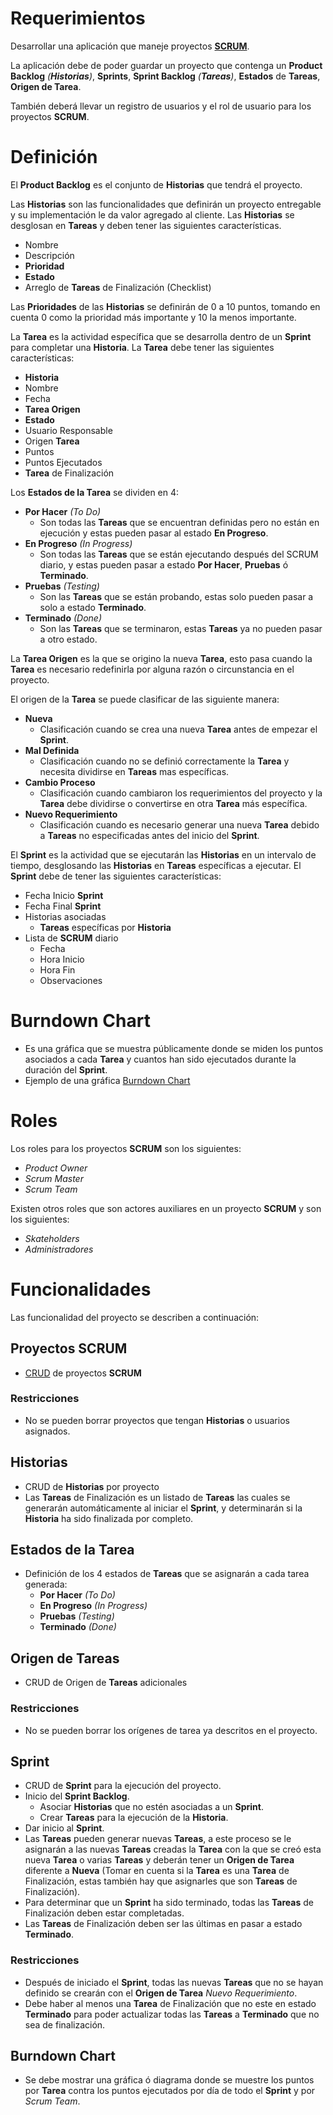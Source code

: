 # **Requerimientos**
Desarrollar una aplicación que maneje proyectos **[SCRUM](https://es.wikipedia.org/wiki/Scrum_(desarrollo_de_software))**.

La aplicación debe de poder guardar un proyecto que contenga un **Product Backlog** *(**Historias**)*, **Sprints**, **Sprint Backlog** *(**Tareas**)*, **Estados** de **Tareas**, **Origen de Tarea**.

También deberá llevar un registro de usuarios y el rol de usuario para los proyectos **SCRUM**.

# **Definición**

El **Product Backlog** es el conjunto de **Historias** que tendrá el proyecto.

Las **Historias** son las funcionalidades que definirán un proyecto entregable y su implementación le da valor agregado al cliente. Las **Historias** se desglosan en **Tareas** y deben tener las siguientes características.

* Nombre
* Descripción
* **Prioridad**
* **Estado**
* Arreglo de **Tareas** de Finalización (Checklist)

Las **Prioridades** de las **Historias** se definirán de 0 a 10 puntos, tomando en cuenta 0 como la prioridad más importante y 10 la menos importante.

La **Tarea** es la actividad específica que se desarrolla dentro de un **Sprint** para completar una **Historia**. La **Tarea** debe tener las siguientes características:

* **Historia**
* Nombre
* Fecha
* **Tarea Origen**
* **Estado**
* Usuario Responsable
* Origen **Tarea**
* Puntos
* Puntos Ejecutados
* **Tarea** de Finalización

Los **Estados de la Tarea** se dividen en 4:

* **Por Hacer** *(To Do)*
  * Son todas las **Tareas** que se encuentran definidas pero no están en ejecución y estas pueden pasar al estado **En Progreso**.
* **En Progreso** *(In Progress)*
  * Son todas las **Tareas** que se están ejecutando después del SCRUM diario, y estas pueden pasar a estado **Por Hacer**, **Pruebas** ó **Terminado**.
* **Pruebas** *(Testing)*
  * Son las **Tareas** que se están probando, estas solo pueden pasar a solo a estado **Terminado**.
* **Terminado** *(Done)*
  * Son las **Tareas** que se terminaron, estas **Tareas** ya no pueden pasar a otro estado.

La **Tarea Origen** es la que se origino la nueva **Tarea**, esto pasa cuando la **Tarea** es necesario redefinirla por alguna razón o circunstancia en el proyecto.

El origen de la **Tarea** se puede clasificar de las siguiente manera:

* **Nueva**
  * Clasificación cuando se crea una nueva **Tarea** antes de empezar el **Sprint**.
* **Mal Definida**
  * Clasificación cuando no se definió correctamente la **Tarea** y necesita dividirse en **Tareas** mas específicas.
* **Cambio Proceso**
  * Clasificación cuando cambiaron los requerimientos del proyecto y la **Tarea** debe dividirse o convertirse en otra **Tarea** más específica.
* **Nuevo Requerimiento**
  * Clasificación cuando es necesario generar una nueva **Tarea** debido a **Tareas** no especificadas antes del inicio del **Sprint**.

El **Sprint** es la actividad que se ejecutarán las **Historias** en un intervalo de tiempo, desglosando las **Historias** en **Tareas** específicas a ejecutar. El **Sprint** debe de tener las siguientes características:

* Fecha Inicio **Sprint**
* Fecha Final **Sprint**
* Historias asociadas
  * **Tareas** específicas por **Historia**
* Lista de **SCRUM** diario
  * Fecha
  * Hora Inicio
  * Hora Fin
  * Observaciones

# **Burndown Chart**
* Es una gráfica que se muestra públicamente donde se miden los puntos asociados a cada **Tarea** y cuantos han sido ejecutados durante la duración del **Sprint**.
* Ejemplo de una gráfica [Burndown Chart](https://upload.wikimedia.org/wikipedia/commons/thumb/2/23/EjemploDeDiagramaBurnDown.svg/1024px-EjemploDeDiagramaBurnDown.svg.png)

# **Roles**

Los roles para los proyectos **SCRUM** son los siguientes:

* *Product Owner*
* *Scrum Master*
* *Scrum Team*

Existen otros roles que son actores auxiliares en un proyecto **SCRUM** y son los siguientes:

* *Skateholders*
* *Administradores*

# **Funcionalidades**

Las funcionalidad del proyecto se describen a continuación:

## **Proyectos SCRUM**
* [CRUD](https://es.wikipedia.org/wiki/CRUD) de proyectos **SCRUM**
### **Restricciones**
* No se pueden borrar proyectos que tengan **Historias** o usuarios asignados.

## **Historias**
* CRUD de **Historias** por proyecto
* Las **Tareas** de Finalización es un listado de **Tareas** las cuales se generarán automáticamente al iniciar el **Sprint**, y determinarán si la **Historia** ha sido finalizada por completo.

## **Estados de la Tarea**
* Definición de los 4 estados de **Tareas** que se asignarán a cada tarea generada:
  * **Por Hacer** *(To Do)*
  * **En Progreso** *(In Progress)*
  * **Pruebas** *(Testing)*
  * **Terminado** *(Done)*

## **Origen de Tareas**
* CRUD de Origen de **Tareas** adicionales

### **Restricciones**
* No se pueden borrar los orígenes de tarea ya descritos en el proyecto.

## **Sprint**
* CRUD de **Sprint** para la ejecución del proyecto.
* Inicio del **Sprint Backlog**.
  * Asociar **Historias** que no estén asociadas a un **Sprint**.
  * Crear **Tareas** para la ejecución de la **Historia**.
* Dar inicio al **Sprint**.
* Las **Tareas** pueden generar nuevas **Tareas**, a este proceso se le asignarán a las nuevas **Tareas** creadas la **Tarea** con la que se creó esta nueva **Tarea** o varias **Tareas** y deberán tener un **Origen de Tarea** diferente a **Nueva** (Tomar en cuenta si la **Tarea** es una **Tarea** de Finalización, estas también hay que asignarles que son **Tareas** de Finalización).
* Para determinar que un **Sprint** ha sido terminado, todas las **Tareas** de Finalización deben estar completadas.
* Las **Tareas** de Finalización deben ser las últimas en pasar a estado **Terminado**.

### **Restricciones**
* Después de iniciado el **Sprint**, todas las nuevas **Tareas** que no se hayan definido se crearán con el **Origen de Tarea** *Nuevo Requerimiento*.
* Debe haber al menos una **Tarea** de Finalización que no este en estado **Terminado** para poder actualizar todas las **Tareas** a **Terminado** que no sea de finalización.

## **Burndown Chart**
* Se debe mostrar una gráfica ó diagrama donde se muestre los puntos por **Tarea** contra los puntos ejecutados por día de todo el **Sprint** y por *Scrum Team*.